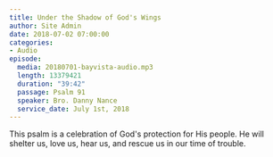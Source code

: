 ```yaml
---
title: Under the Shadow of God's Wings
author: Site Admin
date: 2018-07-02 07:00:00
categories:
- Audio
episode:
  media: 20180701-bayvista-audio.mp3
  length: 13379421
  duration: "39:42"
  passage: Psalm 91
  speaker: Bro. Danny Nance
  service_date: July 1st, 2018
---
```

This psalm is a celebration of God's protection for His people. He will shelter us, love us, hear us, and rescue us in our time of trouble.